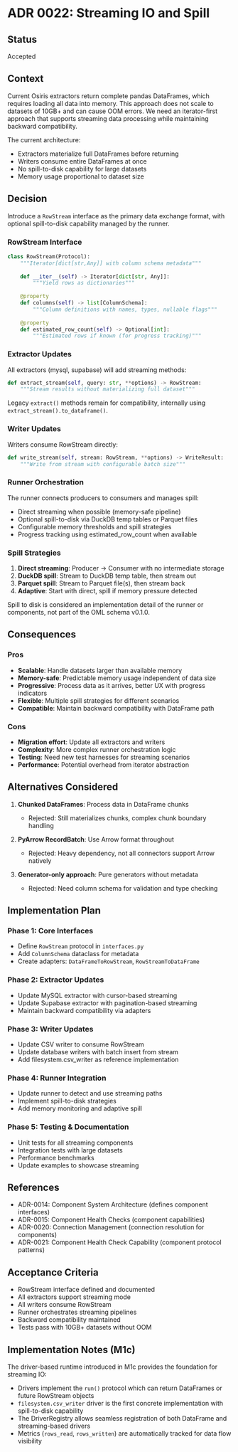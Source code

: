# ADR 0022: Streaming IO and Spill

## Status
Accepted

## Context
Current Osiris extractors return complete pandas DataFrames, which requires loading all data into memory. This approach does not scale to datasets of 10GB+ and can cause OOM errors. We need an iterator-first approach that supports streaming data processing while maintaining backward compatibility.

The current architecture:
- Extractors materialize full DataFrames before returning
- Writers consume entire DataFrames at once
- No spill-to-disk capability for large datasets
- Memory usage proportional to dataset size

## Decision
Introduce a `RowStream` interface as the primary data exchange format, with optional spill-to-disk capability managed by the runner.

### RowStream Interface
```python
class RowStream(Protocol):
    """Iterator[dict[str,Any]] with column schema metadata"""
    
    def __iter__(self) -> Iterator[dict[str, Any]]:
        """Yield rows as dictionaries"""
        
    @property
    def columns(self) -> list[ColumnSchema]:
        """Column definitions with names, types, nullable flags"""
        
    @property
    def estimated_row_count(self) -> Optional[int]:
        """Estimated rows if known (for progress tracking)"""
```

### Extractor Updates
All extractors (mysql, supabase) will add streaming methods:
```python
def extract_stream(self, query: str, **options) -> RowStream:
    """Stream results without materializing full dataset"""
```

Legacy `extract()` methods remain for compatibility, internally using `extract_stream().to_dataframe()`.

### Writer Updates
Writers consume RowStream directly:
```python
def write_stream(self, stream: RowStream, **options) -> WriteResult:
    """Write from stream with configurable batch size"""
```

### Runner Orchestration
The runner connects producers to consumers and manages spill:
- Direct streaming when possible (memory-safe pipeline)
- Optional spill-to-disk via DuckDB temp tables or Parquet files
- Configurable memory thresholds and spill strategies
- Progress tracking using estimated_row_count when available

### Spill Strategies
1. **Direct streaming**: Producer → Consumer with no intermediate storage
2. **DuckDB spill**: Stream to DuckDB temp table, then stream out
3. **Parquet spill**: Stream to Parquet file(s), then stream back
4. **Adaptive**: Start with direct, spill if memory pressure detected

Spill to disk is considered an implementation detail of the runner or components, not part of the OML schema v0.1.0.

## Consequences

### Pros
- **Scalable**: Handle datasets larger than available memory
- **Memory-safe**: Predictable memory usage independent of data size
- **Progressive**: Process data as it arrives, better UX with progress indicators
- **Flexible**: Multiple spill strategies for different scenarios
- **Compatible**: Maintain backward compatibility with DataFrame path

### Cons
- **Migration effort**: Update all extractors and writers
- **Complexity**: More complex runner orchestration logic
- **Testing**: Need new test harnesses for streaming scenarios
- **Performance**: Potential overhead from iterator abstraction

## Alternatives Considered

1. **Chunked DataFrames**: Process data in DataFrame chunks
   - Rejected: Still materializes chunks, complex chunk boundary handling
   
2. **PyArrow RecordBatch**: Use Arrow format throughout
   - Rejected: Heavy dependency, not all connectors support Arrow natively
   
3. **Generator-only approach**: Pure generators without metadata
   - Rejected: Need column schema for validation and type checking

## Implementation Plan

### Phase 1: Core Interfaces
- Define `RowStream` protocol in `interfaces.py`
- Add `ColumnSchema` dataclass for metadata
- Create adapters: `DataFrameToRowStream`, `RowStreamToDataFrame`

### Phase 2: Extractor Updates
- Update MySQL extractor with cursor-based streaming
- Update Supabase extractor with pagination-based streaming
- Maintain backward compatibility via adapters

### Phase 3: Writer Updates
- Update CSV writer to consume RowStream
- Update database writers with batch insert from stream
- Add filesystem.csv_writer as reference implementation

### Phase 4: Runner Integration
- Update runner to detect and use streaming paths
- Implement spill-to-disk strategies
- Add memory monitoring and adaptive spill

### Phase 5: Testing & Documentation
- Unit tests for all streaming components
- Integration tests with large datasets
- Performance benchmarks
- Update examples to showcase streaming

## References
- ADR-0014: Component System Architecture (defines component interfaces)
- ADR-0015: Component Health Checks (component capabilities)
- ADR-0020: Connection Management (connection resolution for components)
- ADR-0021: Component Health Check Capability (component protocol patterns)

## Acceptance Criteria
- RowStream interface defined and documented
- All extractors support streaming mode
- All writers consume RowStream
- Runner orchestrates streaming pipelines
- Backward compatibility maintained
- Tests pass with 10GB+ datasets without OOM

## Implementation Notes (M1c)
The driver-based runtime introduced in M1c provides the foundation for streaming IO:
- Drivers implement the `run()` protocol which can return DataFrames or future RowStream objects
- `filesystem.csv_writer` driver is the first concrete implementation with spill-to-disk capability
- The DriverRegistry allows seamless registration of both DataFrame and streaming-based drivers
- Metrics (`rows_read`, `rows_written`) are automatically tracked for data flow visibility
